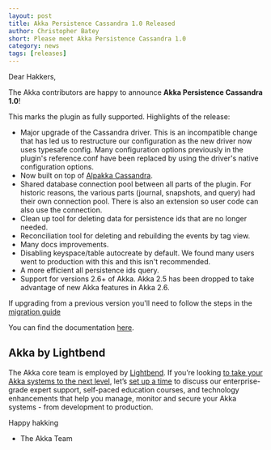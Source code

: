```yaml
---
layout: post
title: Akka Persistence Cassandra 1.0 Released
author: Christopher Batey
short: Please meet Akka Persistence Cassandra 1.0
category: news
tags: [releases]
---
```


Dear Hakkers,

The Akka contributors are happy to announce **Akka Persistence Cassandra 1.0**!

This marks the plugin as fully supported. Highlights of the release:

* Major upgrade of the Cassandra driver. This is an incompatible change that has led us to restructure our configuration as the new driver now uses typesafe config. Many configuration options previously in the plugin's reference.conf have been replaced by using the driver's native configuration options.
* Now built on top of [Alpakka Cassandra](https://doc.akka.io/docs/alpakka/current/cassandra.html).
* Shared database connection pool between all parts of the plugin. For historic reasons, the various parts (journal, snapshots, and query) had their own connection pool. There is also an extension so user code can also use the connection.
* Clean up tool for deleting data for persistence ids that are no longer needed.
* Reconciliation tool for deleting and rebuilding the events by tag view.
* Many docs improvements.
* Disabling keyspace/table autocreate by default. We found many users went to production with this and this isn't recommended.
* A more efficient all persistence ids query.
* Support for versions 2.6+ of Akka. Akka 2.5 has been dropped to take advantage of new Akka features in Akka 2.6.

If upgrading from a previous version you'll need to follow the steps in the [migration guide](https://doc.akka.io/docs/akka-persistence-cassandra/current/migrations.html)

You can find the documentation [here](https://doc.akka.io/docs/akka-persistence-cassandra/current/).


## Akka by Lightbend

The Akka core team is employed by [Lightbend](https://www.lightbend.com/). If you’re looking [to take your Akka systems to the next level](https://www.lightbend.com/lightbend-platform-subscription), let’s [set up a time](https://lightbend.com/contact) to discuss our enterprise-grade expert support, self-paced education courses, and technology enhancements that help you manage, monitor and secure your Akka systems - from development to production.

Happy hakking

- The Akka Team